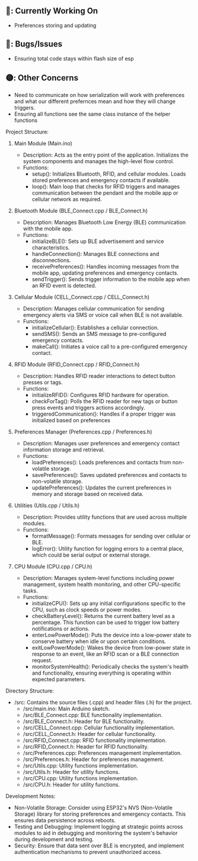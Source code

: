 ## 🔵: Currently Working On
- Preferences storing and updating 

## 🔴: Bugs/Issues
- Ensuring total code stays within flash size of esp

## 🟡: Other Concerns
- Need to communicate on how serialization will work with preferences and what our different prefernces mean and how they will change triggers.
- Ensuring all functions see the same class instance of the helper functions



Project Structure:

1. Main Module (Main.ino)
   - Description: Acts as the entry point of the application. Initializes the system components and manages the high-level flow control.
   - Functions:
     - setup(): Initializes Bluetooth, RFID, and cellular modules. Loads stored preferences and emergency contacts if available.
     - loop(): Main loop that checks for RFID triggers and manages communication between the pendant and the mobile app or cellular network as required.

2. Bluetooth Module (BLE_Connect.cpp / BLE_Connect.h)
   - Description: Manages Bluetooth Low Energy (BLE) communication with the mobile app.
   - Functions:
     - initializeBLE(): Sets up BLE advertisement and service characteristics.
     - handleConnection(): Manages BLE connections and disconnections.
     - receivePreferences(): Handles incoming messages from the mobile app, updating preferences and emergency contacts.
     - sendTrigger(): Sends trigger information to the mobile app when an RFID event is detected.

3. Cellular Module (CELL_Connect.cpp / CELL_Connect.h)
   - Description: Manages cellular communication for sending emergency alerts via SMS or voice call when BLE is not available.
   - Functions:
     - initializeCellular(): Establishes a cellular connection.
     - sendSMS(): Sends an SMS message to pre-configured emergency contacts.
     - makeCall(): Initiates a voice call to a pre-configured emergency contact.

4. RFID Module (RFID_Connect.cpp / RFID_Connect.h)
   - Description: Handles RFID reader interactions to detect button presses or tags.
   - Functions:
     - initializeRFID(): Configures RFID hardware for operation.
     - checkForTag(): Polls the RFID reader for new tags or button press events and triggers actions accordingly.
     - triggeredCommunication(): Handles if a proper trigger was initialized based on preferences

5. Preferences Manager (Preferences.cpp / Preferences.h)
   - Description: Manages user preferences and emergency contact information storage and retrieval.
   - Functions:
     - loadPreferences(): Loads preferences and contacts from non-volatile storage.
     - savePreferences(): Saves updated preferences and contacts to non-volatile storage.
     - updatePreferences(): Updates the current preferences in memory and storage based on received data.

6. Utilities (Utils.cpp / Utils.h)
   - Description: Provides utility functions that are used across multiple modules.
   - Functions:
     - formatMessage(): Formats messages for sending over cellular or BLE.
     - logError(): Utility function for logging errors to a central place, which could be serial output or external storage.

7. CPU Module (CPU.cpp / CPU.h)
   - Description: Manages system-level functions including power management, system health monitoring, and other CPU-specific tasks.
   - Functions:
     - initializeCPU(): Sets up any initial configurations specific to the CPU, such as clock speeds or power modes.
     - checkBatteryLevel(): Returns the current battery level as a percentage. This function can be used to trigger low battery notifications or actions.
     - enterLowPowerMode(): Puts the device into a low-power state to conserve battery when idle or upon certain conditions.
     - exitLowPowerMode(): Wakes the device from low-power state in response to an event, like an RFID scan or a BLE connection request.
     - monitorSystemHealth(): Periodically checks the system's health and functionality, ensuring everything is operating within expected parameters.


Directory Structure:
- /src: Contains the source files (.cpp) and header files (.h) for the project.
  - /src/main.ino: Main Arduino sketch.
  - /src/BLE_Connect.cpp: BLE functionality implementation.
  - /src/BLE_Connect.h: Header for BLE functionality.
  - /src/CELL_Connect.cpp: Cellular functionality implementation.
  - /src/CELL_Connect.h: Header for cellular functionality.
  - /src/RFID_Connect.cpp: RFID functionality implementation.
  - /src/RFID_Connect.h: Header for RFID functionality.
  - /src/Preferences.cpp: Preferences management implementation.
  - /src/Preferences.h: Header for preferences management.
  - /src/Utils.cpp: Utility functions implementation.
  - /src/Utils.h: Header for utility functions.
  - /src/CPU.cpp: Utility functions implementation.
  - /src/CPU.h: Header for utility functions.

Development Notes:
- Non-Volatile Storage: Consider using ESP32's NVS (Non-Volatile Storage) library for storing preferences and emergency contacts. This ensures data persistence across reboots.
- Testing and Debugging: Implement logging at strategic points across modules to aid in debugging and monitoring the system's behavior during development and testing.
- Security: Ensure that data sent over BLE is encrypted, and implement authentication mechanisms to prevent unauthorized access.

